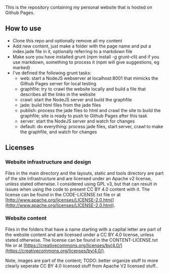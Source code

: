 This is the repository containing my personal website that is hosted on Github Pages. 

## How to use

* Clone this repo and optionally remove all my content
* Add new content, just make a folder with the page name and put a index.jade file in it, optionally referring to a markdown file
* Make sure you have installed grunt (npm install -g grunt-cli) and if you use markdown, something to process it (npm will give suggestions, eg marked)
* I've defined the following grunt tasks: 
  * web: start a NodeJS webserver at localhost:8001 that mimicks the Github Pages server for local testing
  * graphfile: try to crawl the website locally and build a file that describes all the links in the website
  * crawl: start the NodeJS server and build the graphfile
  * jade: build html files from the jade files
  * publish: process the jade files to html and crawl the site to build the graphfile; site is ready to push to Github Pages after this task
  * server: start the NodeJS server and watch for changes
  * default: do everything: process jade files, start server, crawl to make the graphfile, and watch for changes

## Licenses

### Website infrastructure and design

Files in the main directory and the layouts, static and tools directory are part of the site infrastructure and are licensed under an Apache v2 license, unless stated otherwise. I considered using GPL v3, but that can result in issues when using the code to present CC BY 4.0 content with it. The license can be found in the CODE-LICENSE.txt file or at [http://www.apache.org/licenses/LICENSE-2.0.html](http://www.apache.org/licenses/LICENSE-2.0.html). 

### Website content

Files in the folders that have a name starting with a capital letter are part of the website content and are licensed under a CC BY 4.0 license, unless stated otherwise. The license can be found in the CONTENT-LICENSE.txt file or at [https://creativecommons.org/licenses/by/4.0/](https://creativecommons.org/licenses/by/4.0/).

Note, images are part of the content; TODO: better organize stuff to more clearly seperate CC BY 4.0 licensed stuff from Apache V2 licensed stuff..
